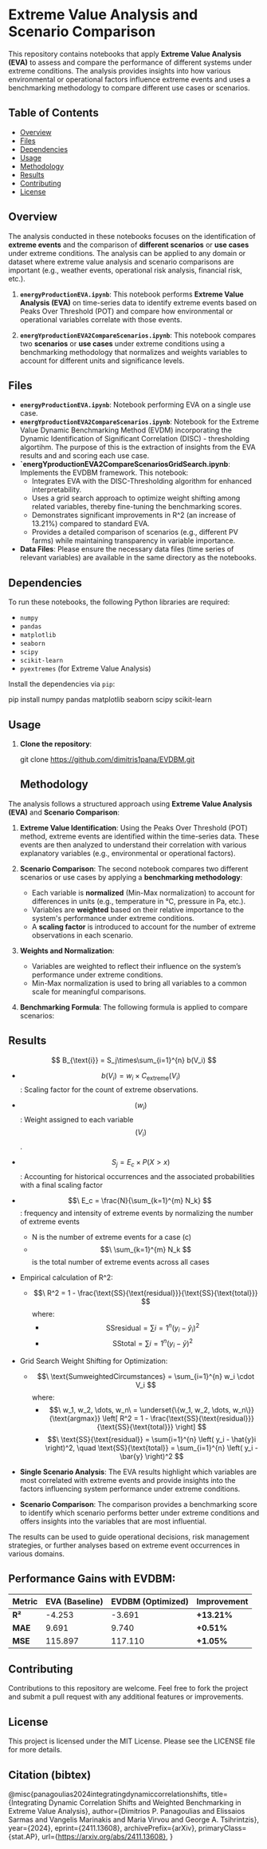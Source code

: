 # Extreme Value Analysis and Scenario Comparison

This repository contains notebooks that apply **Extreme Value Analysis (EVA)** to assess and compare the performance of different systems under extreme conditions. The analysis provides insights into how various environmental or operational factors influence extreme events and uses a benchmarking methodology to compare different use cases or scenarios.

## Table of Contents

- [Overview](#overview)
- [Files](#files)
- [Dependencies](#dependencies)
- [Usage](#usage)
- [Methodology](#methodology)
- [Results](#results)
- [Contributing](#contributing)
- [License](#license)

## Overview

The analysis conducted in these notebooks focuses on the identification of **extreme events** and the comparison of **different scenarios** or **use cases** under extreme conditions. The analysis can be applied to any domain or dataset where extreme value analysis and scenario comparisons are important (e.g., weather events, operational risk analysis, financial risk, etc.).

1. **`energyProductionEVA.ipynb`**: This notebook performs **Extreme Value Analysis (EVA)** on time-series data to identify extreme events based on Peaks Over Threshold (POT) and compare how environmental or operational variables correlate with those events.

2. **`energYproductionEVA2CompareScenarios.ipynb`**: This notebook compares two **scenarios** or **use cases** under extreme conditions using a benchmarking methodology that normalizes and weights variables to account for different units and significance levels.

## Files

- **`energyProductionEVA.ipynb`**: Notebook performing EVA on a single use case.
- **`energYproductionEVA2CompareScenarios.ipynb`**: Notebook for the Extreme Value Dynamic Benchmarking Method (EVDM) incorporating the Dynamic Identification of Significant Correlation (DISC) - thresholding algortihm. The purpose of this is the extraction of insights from the EVA results and and scoring each use case.
- **`energYproductionEVA2CompareScenariosGridSearch.ipynb**: Implements the EVDBM framework. This notebook:
	-	Integrates EVA with the DISC-Thresholding algorithm for enhanced interpretability.
	-	Uses a grid search approach to optimize weight shifting among related variables, thereby fine-tuning the benchmarking scores.
	-	Demonstrates significant improvements in  R^2  (an increase of 13.21%) compared to standard EVA.
	-	Provides a detailed comparison of scenarios (e.g., different PV farms) while maintaining transparency in variable importance.
- **Data Files**: Please ensure the necessary data files (time series of relevant variables) are available in the same directory as the notebooks.

## Dependencies

To run these notebooks, the following Python libraries are required:

- `numpy`
- `pandas`
- `matplotlib`
- `seaborn`
- `scipy`
- `scikit-learn`
- `pyextremes` (for Extreme Value Analysis)

Install the dependencies via `pip`:

pip install numpy pandas matplotlib seaborn scipy scikit-learn

## Usage

1. **Clone the repository**:

   git clone https://github.com/dimitris1pana/EVDBM.git

   ## Methodology

The analysis follows a structured approach using **Extreme Value Analysis (EVA)** and **Scenario Comparison**:

1. **Extreme Value Identification**: Using the Peaks Over Threshold (POT) method, extreme events are identified within the time-series data. These events are then analyzed to understand their correlation with various explanatory variables (e.g., environmental or operational factors).

2. **Scenario Comparison**: The second notebook compares two different scenarios or use cases by applying a **benchmarking methodology**:
   - Each variable is **normalized** (Min-Max normalization) to account for differences in units (e.g., temperature in °C, pressure in Pa, etc.).
   - Variables are **weighted** based on their relative importance to the system's performance under extreme conditions.
   - A **scaling factor** is introduced to account for the number of extreme observations in each scenario.

3. **Weights and Normalization**:
   - Variables are weighted to reflect their influence on the system’s performance under extreme conditions.
   - Min-Max normalization is used to bring all variables to a common scale for meaningful comparisons.

4. **Benchmarking Formula**:
   The following formula is applied to compare scenarios:

## Results
$$ B_{\text{i}} = S_j\times\sum_{i=1}^{n} b(V_i) $$

- $$\ b(V_i) =  w_i \times{C_\text{extreme}}(V_i)$$: Scaling factor for the count of extreme observations.
- $$\ ( w_i ) $$ : Weight assigned to each variable $$\ ( V_i ) $$.
- $$\ S_j = E_c \times P(X>x) $$: Accounting for historical occurrences and the associated probabilities with a final scaling factor
- $$\ E_c = \frac{N}{\sum_{k=1}^{m} N_k} $$: frequency and intensity of extreme events by normalizing the number of extreme events
   - N  is the number of extreme events for a case (c)
   - $$\ \sum_{k=1}^{m} N_k $$ is the total number of extreme events across all cases
- Empirical calculation of R^2:
   -  $$\ R^2 = 1 - \frac{\text{SS}{\text{residual}}}{\text{SS}{\text{total}}} $$
   where: 
      - $$\ \text{SS}{\text{residual}} = \sum{i=1}^{n} \left( y_i - \hat{y}_i \right)^2 $$
      - $$\ \text{SS}{\text{total}} = \sum{i=1}^{n} \left( y_i - \bar{y} \right)^2 $$
- Grid Search Weight Shifting for Optimization:
   -  $$\ \text{SumweightedCircumstances} = \sum_{i=1}^{n} w_i \cdot V_i $$
   where: 
      - $$\ w_1, w_2, \dots, w_n\ = \underset{\{w_1, w_2, \dots, w_n\}}{\text{argmax}} \left[ R^2 = 1 - \frac{\text{SS}{\text{residual}}}{\text{SS}{\text{total}}} \right] $$
      - $$\ \text{SS}{\text{residual}} = \sum{i=1}^{n} \left( y_i - \hat{y}i \right)^2, \quad \text{SS}{\text{total}} = \sum_{i=1}^{n} \left( y_i - \bar{y} \right)^2 $$




- **Single Scenario Analysis**: The EVA results highlight which variables are most correlated with extreme events and provide insights into the factors influencing system performance under extreme conditions.
- **Scenario Comparison**: The comparison provides a benchmarking score to identify which scenario performs better under extreme conditions and offers insights into the variables that are most influential.

The results can be used to guide operational decisions, risk management strategies, or further analyses based on extreme event occurrences in various domains.

## Performance Gains with EVDBM:
| **Metric** | **EVA (Baseline)** | **EVDBM (Optimized)** | **Improvement** |
|-----------|-------------------|----------------------|----------------|
| **R²**    | -4.253            | -3.691               | **+13.21%**   |
| **MAE**   | 9.691             | 9.740                | **+0.51%**    |
| **MSE**   | 115.897           | 117.110              | **+1.05%**    |

## Contributing

Contributions to this repository are welcome. Feel free to fork the project and submit a pull request with any additional features or improvements.

## License

This project is licensed under the MIT License. Please see the LICENSE file for more details.

## Citation (bibtex)
@misc{panagoulias2024integratingdynamiccorrelationshifts,
      title={Integrating Dynamic Correlation Shifts and Weighted Benchmarking in Extreme Value Analysis}, 
      author={Dimitrios P. Panagoulias and Elissaios Sarmas and Vangelis Marinakis and Maria Virvou and George A. Tsihrintzis},
      year={2024},
      eprint={2411.13608},
      archivePrefix={arXiv},
      primaryClass={stat.AP},
      url={https://arxiv.org/abs/2411.13608}, 
}
```
